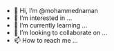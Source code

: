 - 👋 Hi, I’m @mohammednaman
- 👀 I’m interested in ...
- 🌱 I’m currently learning ...
- 💞️ I’m looking to collaborate on ...
- 📫 How to reach me ...

<!---
mohammednaman/mohammednaman is a ✨ special ✨ repository because its `README.md` (this file) appears on your GitHub profile.
You can click the Preview link to take a look at your changes.
--->
